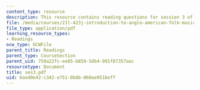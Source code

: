 ```yaml
---
content_type: resource
description: This resource contains reading questions for session 3 of the course.
file: /media/courses/21l-423j-introduction-to-anglo-american-folk-music-fall-2005/6aed0e42c342e7510b8b060ae051beff_ses3.pdf
file_type: application/pdf
learning_resource_types:
- Readings
ocw_type: OCWFile
parent_title: Readings
parent_type: CourseSection
parent_uid: 758a22fc-ee85-b859-5db4-991f87357aac
resourcetype: Document
title: ses3.pdf
uid: 6aed0e42-c342-e751-0b8b-060ae051beff
---
```

